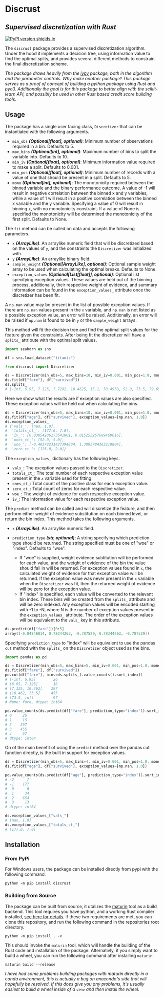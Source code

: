 # Discrust

## _Supervised discretization with Rust_

[![PyPI version shields.io](https://img.shields.io/pypi/v/discrust.svg)](https://pypi.python.org/pypi/discrust/)

The `discrust` package provides a supervised discretization algorithm. Under the hood it implements a decision tree, using information value to find the optimal splits, and provides several different methods to constrain the final discretization scheme.

_The package draws heavily from the [ivpy](https://github.com/gravesee/ivpy) package, both in the algorithm and the parameter controls. Why make another package? This package serves as a proof of
concept of building a python package using Rust and pyo3. Additionally the goal is for this
package to better align with the scikit-learn API, and possibly be used in other Rust based
credit score building tools._

## Usage

The package has a single user facing class, `Discretizer` that can be instantiated with the following arguments.

- `min_obs` **_(Optional[float], optional)_**: Minimum number of observations required
  in a bin. Defaults to 5.
- `max_bins` **_(Optional[int], optional)_**: Maximum number of bins to split the variable
  into. Defaults to 10.
- `min_iv` **_(Optional[float], optional)_**: Minimum information value required to make a split.
  Defaults to 0.001.
- `min_pos` **_(Optional[float], optional)_**: Minimum number of records with a value of one
  that should be present in a split. Defaults to 5.
- `mono` **_(Optional[int], optional)_**: The monotonicity required between the binned variable and
  the binary performance outcome. A value of -1 will result in negative correlation between
  the binned x and y variables, while a value of 1 will result in a positive correlation between the
  binned x variable and the y variable. Specifying a value of 0 will result in binning
  x, with no monotonicity constraint. If a value of None is specified the monotonicity
  will be determined the monotonicity of the first split. Defaults to None.

The `fit` method can be called on data and accepts the following parameters.

- `x` **_(ArrayLike)_**: An arraylike numeric field that will be discretized based on
  the values of `y`, and the constraints the `Discretizer` was initialized with.
- `y` **_(ArrayLike)_**: An arraylike binary field.
- `sample_weight` **_(Optional[ArrayLike], optional)_**: Optional sample weight array
  to be used when calculating the optimal breaks. Defaults to None.
- `exception_values` **_(Optional[List[float]], optional)_**: Optional list specifying exception
  values. These values are held out of the binning process, additionally, their
  respective weight of evidence, and summary information can be found in the
  `exception_values_` attribute once the discretizer has been fit.

A `np.nan` value may be present in the list of possible exception values. If there are `np.nan` values present in the `x` variable, and `np.nan` is not listed as a possible exception value, an error will be raised. Additionally, an error will be raised if `np.nan` is found to be in `y` or the `sample_weight` arrays.

This method will fit the decision tree and find the optimal split values for the feature given the constraints. After being fit the discretizer will have a `splits_` attribute with the optimal
split values.

```python
import seaborn as sns

df = sns.load_dataset("titanic")

from discrust import Discretizer

ds = Discretizer(min_obs=5, max_bins=10, min_iv=0.001, min_pos=1.0, mono=None)
ds.fit(df["fare"], df["survived"])
ds.splits_
# [-inf, 6.95, 7.125, 7.7292, 10.4625, 15.1, 50.4958, 52.0, 73.5, 79.65, inf]
```

Here we show what the results are if exception values are also specified. These exception values will be held out when calculating the bins.

```python
ds = Discretizer(min_obs=5, max_bins=10, min_iv=0.001, min_pos=1.0, mono=None)
ds.fit(df["age"], df["survived"], exception_values=[np.nan, 1.0])
ds.exception_values_
# {'vals_': [nan, 1.0],
#  'totals_ct_': [177.0, 7.0],
#  'iv_': [0.03054206173541801, 0.015253257689460616],
#  'ones_ct_': [52.0, 5.0],
#  'woe_': [-0.40378231427394834, 1.3895784363210804],
#  'zero_ct_': [125.0, 2.0]}
```

The `exception_values_` dictionary has the following keys.

- `vals_`: The exception values passed to the `Discretizer`.
- `totals_ct_`: The total number of each respective exception value present in the `x` variable used for fitting.
- `ones_ct_`: Total count of the positive class for each exception value.
- `zero_ct_`: Total count of zeros for each respective value.
- `woe_`: The weight of evidence for each respective exception value.
- `iv_`: The information value for each respective exception value.

The `predict` method can be called and will discretize the feature, and then perform either weight of evidence substitution on each binned level, or return the bin index. This method takes the following arguments.

- `x` **_(ArrayLike)_**: An arraylike numeric field.
- `prediction_type` **_(str, optional)_**: A string specifying which prediction
  type should be returned. The string specified must be one of
  "woe" or "index". Defaults to "woe".

  - If "woe" is supplied, weight evidence subtitution will be performed for each value, and the
    weight of evidence of the bin the value should fall in will be returned. For exception values found in `x`, the calculated weight of evidence for that exception value will be returned. If the exception value was never present in the `x` variable when the `Discretizer` was fit, then the returned weight of evidence will be zero for the exception value.
  - If "index" is specified, each value will be converted to the
    relevant bin index. These bins will be created from the `splits_`
    attribute and will be zero indexed. Any exception values will be encoded
    starting with -1 to -N, where N is the number of exception values present
    in the `exception_values_` attribute. The order of the exception values
    will be equivalent to the `vals_` key in this attribute.

```python
ds.predict(df["fare"])[0:5]
array([-0.84846814, 0.78344263, -0.787529, 0.78344263, -0.787529])
```

Specifying `prediction_type` to "index" will be equivalent to use the pandas `cut` method with the `splits_` on the `Discretizer` object used as the bins.

```python
import pandas as pd

ds = Discretizer(min_obs=5, max_bins=5, min_iv=0.001, min_pos=1.0, mono=None)
ds.fit(df["fare"], df["survived"])
pd.cut(df["fare"], bins=ds.splits_).value_counts().sort_index()
# (-inf, 6.95]        26
# (6.95, 7.125]       16
# (7.125, 10.462]    297
# (10.462, 73.5]     455
# (73.5, inf]         97
# Name: fare, dtype: int64

pd.value_counts(ds.predict(df["fare"], prediction_type="index")).sort_index()
# 0     26
# 1     16
# 2    297
# 3    455
# 4     97
# dtype: int64
```

On of the main benefit of using the `predict` method over the pandas cut function directly, is the built in support for exception values.

```python
ds = Discretizer(min_obs=5, max_bins=4, min_iv=0.001, min_pos=1.0, mono=None)
ds.fit(df["age"], df["survived"], exception_values=[np.nan, 1.0])

pd.value_counts(ds.predict(df["age"], prediction_type="index")).sort_index()
# -2      7
# -1    177
#  0      6
#  1     34
#  2    654
#  3     13
# dtype: int64

ds.exception_values_["vals_"]
# [nan, 1.0]
ds.exception_values_["totals_ct_"]
# [177.0, 7.0]
```

## Installation

### From PyPi

For Windows users, the package can be installed directly from pypi with the following command.

```shell
python -m pip install discrust
```

### Building from Source

The package can be built from source, it utalizes the [maturin](https://github.com/PyO3/maturin) tool as a build backend. This tool requires you have python, and a working Rust compiler installed, [see here for details](https://www.rust-lang.org/tools/install). If these two requirements are met, you can clone this repository, and run the following command in the repositories root directory.

```shell
python -m pip install . -v
```

This should invoke the `maturin` tool, which will handle the building of the Rust code and installation of the package. Alternativly, if you simply want to build a wheel, you can run the following command after installing `maturin`.

```shell
maturin build --release
```

_I have had some problems building packages with maturin directly in a conda environment, this is actually a bug on anaconda's side that will hopefully be resolved. If this does give you any problems, it's usually easiest to build a wheel inside of a `venv` and then install the wheel._
